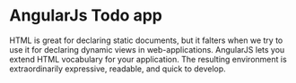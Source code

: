 # AngularJs Todo app
HTML is great for declaring static documents, but it falters when we try to use it for declaring dynamic views in web-applications.
AngularJS lets you extend HTML vocabulary for your application. The resulting environment is extraordinarily expressive, readable, and 
quick to develop.
